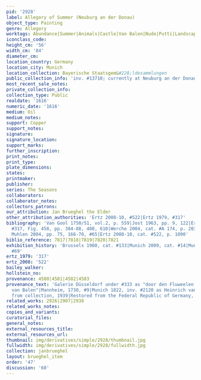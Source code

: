 ```yaml
---
pid: '2928'
label: Allegory of Summer (Neuburg an der Donau)
object_type: Painting
genre: Allegory
worktags: Abundance|Summer|Animals|Castle|Van Balen|Nude|Putti|Landscape|Flowers|Fruit
iconclass_code:
height_cm: '56'
width_cm: '84'
diameter_cm:
location_country: Germany
location_city: Munich
location_collection: Bayerische Staatsgem&#228;ldesammlungen
public_collection_info: 'inv. #13710; currently at Neuburg an der Donau, Staatsgalerie'
most_recent_sale_notes:
private_collection_info:
collection_type: Public
realdate: '1616'
numeric_date: '1616'
medium: Oil
medium_notes:
support: Copper
support_notes:
signature:
signature_location:
support_marks:
further_inscription:
print_notes:
print_type:
plate_dimensions:
states:
printmaker:
publisher:
series: The Seasons
collaborators:
collaborator_notes:
collectors_patrons:
our_attribution: Jan Brueghel the Elder
other_attribution_authorities: 'Ertz 2008-10, #522|Ertz 1979, #317'
bibliography: 'Van Gool 1750/51, vol.2, p. 559|Jost 1963, pp. 9, 122|Ertz 1979, cat.
  #317, Fig. 458, pp. 384-88, 408, 610|Werche 2004, cat. #A 174, p. 203 ff|Von zur
  Muhlen 2004, pp. 75, 166-70, #65|Ertz 2008-10, cat. #522, p. 1090'
biblio_reference: 7817|7818|7819|7820|7821
exhibition_history: 'Brussels 1980, cat. #133|Munich 2009, cat. #14|Munich 2013, cat.
  #69'
ertz_1979: '317'
ertz_2008: '522'
bailey_walker:
hollstein_no:
provenance: 4580|4581|4582|4583
provenance_text: 'Galerie Düsseldorf under #333 as "door den Fluweelen Breugel en
  van Balen"|Mannheim, 1730, #9|Munich 1822, inv. #2120 as Heinrich van Balen|removed
  from collection, 1939|Restored from the Federal Republic of Germany, 1966'
related_works: 2926|2907|2938
related_works_notes:
copies_and_variants:
curatorial_files:
general_notes:
external_resources_title:
external_resources_url:
thumbnail: img/derivatives/simple/2928/thumbnail.jpg
fullwidth: img/derivatives/simple/2928/fullwidth.jpg
collection: janbrueghel
layout: brueghel_item
order: '47'
discussion: '60'
---
```

